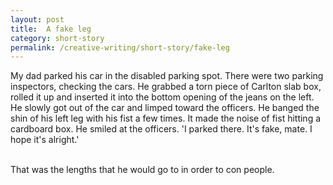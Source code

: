 ```yaml
---
layout: post
title:  A fake leg
category: short-story
permalink: /creative-writing/short-story/fake-leg
---
```


My dad parked his car in the disabled parking spot. There were two parking inspectors, checking the cars. He grabbed a torn piece of Carlton slab box, rolled it up and inserted it into the bottom opening of the jeans on the left. He slowly got out of the car and limped toward the officers. He banged the shin of his left leg with his fist a few times. It made the noise of fist hitting a cardboard box. He smiled at the officers. 'I parked there. It's fake, mate. I hope it's alright.' 
<br /><br />
 
That was the lengths that he would go to in order to con people.
<br /><br />
